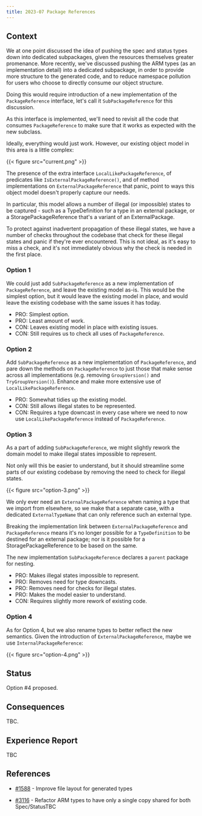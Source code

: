 ```yaml
---
title: 2023-07 Package References
---
```


## Context

We at one point discussed the idea of pushing the spec and status types down into dedicated subpackages, given the resources themselves greater promenance. More recently, we've discussed pushing the ARM types (as an implementation detail) into a dedicated subpackage, in order to provide more structure to the generated code, and to reduce namespace pollution for users who choose to directly consume our object structure.

Doing this would require introduction of a new implementation of the `PackageReference` interface, let's call it `SubPackageReference` for this discussion.

As this interface is implemented, we'll need to revisit all the code that consumes `PackageReference` to make sure that it works as expected with the new subclass.

Ideally, everything would just work. However, our existing object model in this area is a little complex:

{{< figure src="current.png" >}}

<!-- yuml.me class diagram

[<<interface>>;PackageReference]

[PackageReference]<>--[LocalPackageReference]
[PackageReference]<>--[StoragePackageReference]
[PackageReference]<>--[ExternalPackageReference]

[TypeName;Name string]--packageReference >[PackageReference]

[TypeDefinition]--name >[TypeName]
[TypeDefinition]--theType >[Type]

[Type]<>--[TypeName]

[<<interface>>;LocalLikePackageReference]<>--[LocalPackageReference]
[LocalLikePackageReference]<>--[StoragePackageReference]

[StoragePackageReference]-inner >[PackageReference]

-->

The presence of the extra interface `LocalLikePackageReference`, of predicates like `IsExternalPackageReference()`, and of method implementations on `ExternalPackageReference` that panic, point to ways this object model doesn't properly capture our needs.

In particular, this model allows a number of illegal (or impossible) states to be captured - such as a TypeDefinition for a type in an external package, or a StoragePackageReference that's a variant of an ExternalPackage. 

To protect against inadvertent propagation of these illegal states, we have a number of checks throughout the codebase that check for these illegal states and panic if they're ever encountered. This is not ideal, as it's easy to miss a check, and it's not immediately obvious why the check is needed in the first place.

### Option 1

We could just add `SubPackageReference` as a new implementation of `PackageReference`, and leave the existing model as-is. This would be the simplest option, but it would leave the existing model in place, and would leave the existing codebase with the same issues it has today.

* PRO: Simplest option.
* PRO: Least amount of work.
* CON: Leaves existing model in place with existing issues.
* CON: Still requires us to check all uses of `PackageReference`.

### Option 2

Add `SubPackageReference` as a new implementation of `PackageReference`, and pare down the methods on `PackageReference` to just those that make sense across all implementations (e.g. removing `GroupVersion()` and `TryGroupVersion()`). Enhance and make more extensive use of `LocalLikePackageReference`.

<!-- yuml.me class diagram

[<<interface>>;PackageReference]

[PackageReference]<>--[LocalPackageReference]
[PackageReference]<>--[StoragePackageReference]
[PackageReference]<>--[ExternalPackageReference]

[TypeName;Name string]--packageReference >[PackageReference]

[TypeDefinition]--name >[TypeName]
[TypeDefinition]--theType >[Type]

[Type]<>--[TypeName]

[<<interface>>;LocalLikePackageReference]<>--[LocalPackageReference]
[LocalLikePackageReference]<>--[StoragePackageReference]

[StoragePackageReference]-inner >[PackageReference]

[PackageReference]<>--[SubPackageReference]
[SubPackageReference]-parent >[PackageReference]

-->

* PRO: Somewhat tidies up the existing model.
* CON: Still allows illegal states to be represented.
* CON: Requires a type downcast in every case where we need to now use `LocalLikePackageReference` instead of `PackageReference`.

### Option 3

As a part of adding `SubPackageReference`, we might slightly rework the domain model to make illegal states impossible to represent.

Not only will this be easier to understand, but it should streamline some parts of our existing codebase by removing the need to check for illegal states.

{{< figure src="option-3.png" >}}

<!-- yuml.me class diagram

[<<interface>>;PackageReference]
[PackageReference]<>--[LocalPackageReference]
[PackageReference]<>--[StoragePackageReference]
[PackageReference]<>--[SubPackageReference]

[TypeName;Name string]--packageReference >[PackageReference]

[TypeDefinition]--name >[TypeName]
[TypeDefinition]--theType >[Type]

[Type]<>--[TypeName]
[Type]<>--[ExternalTypeName]

[StoragePackageReference]-inner >[PackageReference]
[SubPackageReference]-parent >[PackageReference]

[ExternalTypeName;Name string]--packageReference >[ExternalPackageReference]

-->

We only ever need an `ExternalPackageReference` when naming a type that we import from elsewhere, so we make that a separate case, with a dedicated `ExternalTypeName` that can only reference such an external type.

Breaking the implementation link between `ExternalPackageReference` and `PackageReference` means it's no longer possible for a `TypeDefinition` to be destined for an external package; nor is it possible for a StoragePackageReference to be based on the same. 

The new implementation `SubPackageReference` declares a `parent` package for nesting.

* PRO: Makes illegal states impossible to represent.
* PRO: Removes need for type downcasts.
* PRO: Removes need for checks for illegal states.
* PRO: Makes the model easier to understand.
* CON: Requires slightly more rework of existing code.

### Option 4

As for Option 4, but we also rename types to better reflect the new semantics. Given the introduction of `ExternalPackageReference`, maybe we use `InternalPackageReference`:

{{< figure src="option-4.png" >}}

<!-- yuml.me class diagram

[<<interface>>;InternalPackageReference]
[InternalPackageReference]<>--[ResourcePackageReference]
[InternalPackageReference]<>--[StoragePackageReference]
[InternalPackageReference]<>--[SubPackageReference]

[InternalTypeName;Name string]--packageReference >[InternalPackageReference]

[TypeDefinition]--name >[InternalTypeName]
[TypeDefinition]--theType >[Type]

[Type]<>--[InternalTypeName]
[Type]<>--[ExternalTypeName]

[StoragePackageReference]-inner >[InternalPackageReference]
[SubPackageReference]-parent >[InternalPackageReference]

[ExternalTypeName;Name string]--packageReference >[ExternalPackageReference]

-->


## Status

Option #4 proposed.

## Consequences

TBC.

## Experience Report

TBC

## References

* [#1588](https://github.com/Azure/azure-service-operator/issues/1588) - Improve file layout for generated types

* [#3116](https://github.com/Azure/azure-service-operator/issues/3116) - Refactor ARM types to have only a single copy shared for both Spec/StatusTBC

